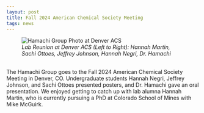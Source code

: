 ```yaml
---
layout: post
title: Fall 2024 American Chemical Society Meeting
tags: news
---
```

<figure>
  <img src="https://lesliehamachi.github.io/post_content/2024-8-18-DenverACS.jpg" alt="Hamachi Group Photo at Denver ACS" title="Hamachi Group Photo at Denver ACS">
  <figcaption><em>Lab Reunion at Denver ACS (Left to Right): Hannah Martin, Sachi Ottoes, Jeffrey Johnson, Hannah Negri, Dr. Hamachi</em></figcaption>
</figure>  
<br>
The Hamachi Group goes to the Fall 2024 American Chemical Society Meeting in Denver, CO. Undergraduate students Hannah Negri, Jeffrey Johnson, and Sachi Ottoes presented posters, and Dr. Hamachi gave an oral presentation. We enjoyed getting to catch up with lab alumna Hannah Martin, who is currently pursuing a PhD at Colorado School of Mines with Mike McGuirk.


